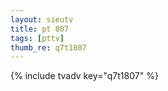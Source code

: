 ```yaml
--- 
layout: sieutv
title: pt 807
tags: [pttv]
thumb_re: q7t1807
---
```

{% include tvadv key="q7t1807" %} 
